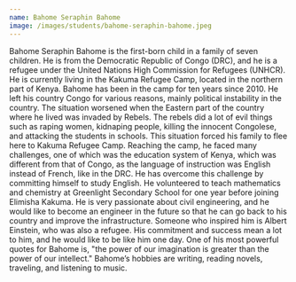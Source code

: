 ```yaml
---
name: Bahome Seraphin Bahome
image: /images/students/bahome-seraphin-bahome.jpeg
---
```


Bahome Seraphin Bahome is the first-born child in a family of seven children. He is from the Democratic Republic of Congo (DRC), and he is a refugee under the United Nations High Commission for Refugees (UNHCR). He is currently living in the Kakuma Refugee Camp, located in the northern part of Kenya. Bahome has been in the camp for ten years since 2010. He left his country Congo for various reasons, mainly political instability in the country. The situation worsened when the Eastern part of the country where he lived was invaded by Rebels. The rebels did a lot of evil things such as raping women, kidnaping people, killing the innocent Congolese, and attacking the students in schools. This situation forced his family to flee here to Kakuma Refugee Camp. Reaching the camp, he faced many challenges, one of which was the education system of Kenya, which was different from that of Congo, as the language of instruction was English instead of French, like in the DRC. He has overcome this challenge by committing himself to study English. He volunteered to teach mathematics and chemistry at Greenlight Secondary School for one year before joining Elimisha Kakuma. He is very passionate about civil engineering, and he would like to become an engineer in the future so that he can go back to his country and improve the infrastructure. Someone who inspired him is Albert Einstein, who was also a refugee. His commitment and success mean a lot to him, and he would like to be like him one day. One of his most powerful quotes for Bahome is, "the power of our imagination is greater than the power of our intellect." Bahome’s hobbies are writing, reading novels, traveling, and listening to music.
